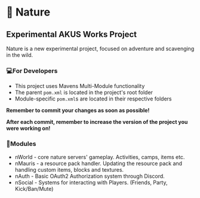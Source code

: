 # 🌿 Nature
## Experimental AKUS Works Project

Nature is a new experimental project, focused on adventure and scavenging in the wild.

### 💻For Developers

- This project uses Mavens Multi-Module functionality
- The parent `pom.xml` is located in the project's root folder
- Module-specific `pom.xml`s are located in their respective folders

**Remember to commit your changes as soon as possible!**

**After each commit, remember to increase the version of the project you were working on!**

### 🔌Modules

- nWorld - core nature servers' gameplay. Activities, camps, items etc.
- nMauris - a resource pack handler. Updating the resource pack and handling custom items, blocks and textures.
- nAuth - Basic OAuth2 Authorization system through Discord.
- nSocial - Systems for interacting with Players. (Friends, Party, Kick/Ban/Mute)
